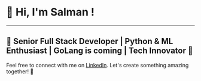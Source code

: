# 👋 Hi, I'm Salman !

---
🚀 Senior Full Stack Developer | Python & ML Enthusiast | GoLang is coming | Tech Innovator 🌟
---

Feel free to connect with me on [LinkedIn](https://www.linkedin.com/in/salmanakhatar/). Let's create something amazing together! 🚀
